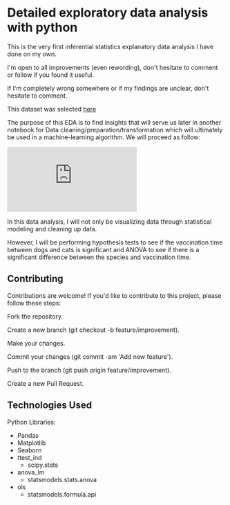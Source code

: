 # Detailed exploratory data analysis with python 

This is the very first inferential statistics explanatory data analysis I have done on my own. 

I'm open to all improvements (even rewording), don't hesitate to comment or follow if you found it useful. 

If I'm completely wrong somewhere or if my findings are unclear, don't hesitate to comment.

This dataset was selected [here](https://www.kaggle.com/code/mmujtabah/animal-bites-analysis/input)

The purpose of this EDA is to find insights that will serve us later in another notebook for Data cleaning/preparation/transformation which will ultimately be used in a machine-learning algorithm. We will proceed as follow:

![Data Scientist Steps to Learning ML](https://github.com/rp37458/AnimalBites/blob/main/img.pdf)

In this data analysis, I will not only be visualizing data through statistical modeling and cleaning up data. 

However, I will be performing hypothesis tests to see if the vaccination time between dogs and cats is significant and ANOVA to see if there is 
a significant difference between the species and vaccination time. 

## Contributing

Contributions are welcome! If you'd like to contribute to this project, please follow these steps:

Fork the repository.

Create a new branch (git checkout -b feature/improvement).

Make your changes.

Commit your changes (git commit -am 'Add new feature').

Push to the branch (git push origin feature/improvement).

Create a new Pull Request.

## Technologies Used
Python Libraries:
- Pandas
- Matplotlib
- Seaborn
- ttest_ind
  - scipy.stats
- anova_lm 
  - statsmodels.stats.anova 
- ols
  - statsmodels.formula.api




